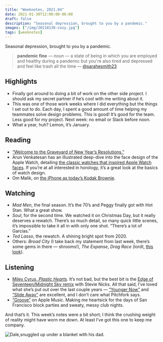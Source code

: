 ```yaml
---
title: "Weeknotes, 2021.04"
date: 2021-01-30T12:00:00-06:00
draft: false
description: "Seasonal depression, brought to you by a pandemic."
images: ["/img/20210130-cozy.jpg"]
tags: [weeknotes]
---
```


Seasonal depression, brought to you by a pandemic.

> **pandemic fine** — *noun* — a state of being in which you are employed and healthy during a pandemic but you're also tired and depressed and feel like trash all the time
> — [@sarahesmith23](https://twitter.com/sarahesmith23/status/1354893722174054406)

## Highlights
- Finally got around to doing a bit of work on the other side project. I should ask my secret partner if he’s cool with me writing about it.
- This was one of those work weeks where I did everything but the things I set out to do. Each day, I spent a good amount of time helping my teammates solve design problems. This is good! It’s good for the team. Less good for my project. Next week: no email or Slack before noon.
- What a year, huh? Lemon, it’s January.

## Reading
- [“Welcome to the Graveyard of New Year’s Resolutions.”](https://www.nytimes.com/2021/01/24/health/resolutions-dry-january.html)
- Arun Venkatesan has an illustrated deep-dive into the face design of the Apple Watch, detailing [the classic watches that inspired Apple Watch faces](https://www.arun.is/blog/apple-watch-faces/). If you’re at all interested in horology, it’s a great look at the basics of watch design.
- Om Malik, on [the iPhone as today’s Kodak Brownie](https://om.co/2021/01/24/why-iphone-is-todays-kodak-brownie-camera/).

## Watching
- *Mad Men*, the final season. It’s the 70’s and Peggy finally got with Hot Stan. What a great show.
- *Soul*, for the second time. We watched it on Christmas Day, but it really deserves a rewatch. There’s so much detail, so many quick little scenes, it’s impossible to take it all in with only one shot. “There’s a lot of Garcias.”
- *Ted Lasso*, the rewatch. A shining bright spot from 2020. 
- Others: *Broad City* (I take back my statement from last week, there’s some gems in there — shrooms!), *The Expanse*, *Drag Race* (lordt, [this look](https://www.youtube.com/watch?v=7XbcXhA36RY)). 

## Listening
- [Miley Cyrus, *Plastic Hearts*](https://music.apple.com/us/album/plastic-hearts/1536966025). It’s not bad, but the best bit is the [Edge of Seventeen/Midnight Sky remix](https://www.youtube.com/watch?v=7CoOLtQbmJI) with Stevie Nicks. All that said, I’ve loved what she’s put out over the last couple years — [“Younger Now”](https://www.youtube.com/watch?v=-LX2kpeyp80) and [“Slide Away”](https://www.youtube.com/watch?v=rrvFv6j3-sM) are excellent, and I don’t care what Pitchfork says.
- [“Groove”](https://music.apple.com/us/playlist/groove/pl.d73049603d7143ec86d84fc8b8af3827) on Apple Music. Making me heartsick for the days of San Francisco block parties and sweaty, messy club nights.

And that’s it. This week’s notes were a bit short; I think the crushing weight of reality might have worn me down. At least I’ve got this one to keep me company.

![Dale,snuggled up under a blanket with his dad.](/img/20210130-cozy.jpg)
